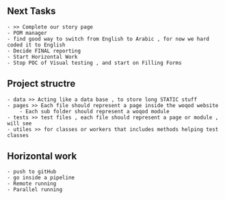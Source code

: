 ## Next Tasks
    
    
    - >> Complete our story page
    - POM manager
    - find good way to switch from English to Arabic , for now we hard coded it to English
    - Decide FINAL reporting
    - Start Horizontal Work
    - Stop POC of Visual testing , and start on Filling Forms
    



## Project structre
    - data >> Acting like a data base , to store long STATIC stuff
    - pages >> Each file should represent a page inside the woqod website
        - Each sub folder should represent a woqod module
    - tests >> test files , each file should represent a page or module , will see
    - utiles >> for classes or workers that includes methods helping test classes


## Horizontal work
    - push to gitHub
    - go inside a pipeline
    - Remote running
    - Parallel running
    